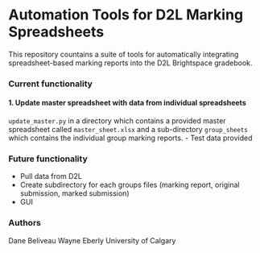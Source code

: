 # Automation Tools for D2L Marking Spreadsheets
This repository countains a suite of tools for automatically integrating spreadsheet-based marking reports into the D2L Brightspace gradebook.

### Current functionality

#### 1. Update master spreadsheet with data from individual spreadsheets
`update_master.py` in a directory which contains a provided master spreadsheet called `master_sheet.xlsx` and a sub-directory `group_sheets` which contains the individual group marking reports.
    - Test data provided

### Future functionality
- Pull data from D2L
- Create subdirectory for each groups files (marking report, original submission, marked submission)
- GUI

### Authors
Dane Beliveau
Wayne Eberly
University of Calgary
